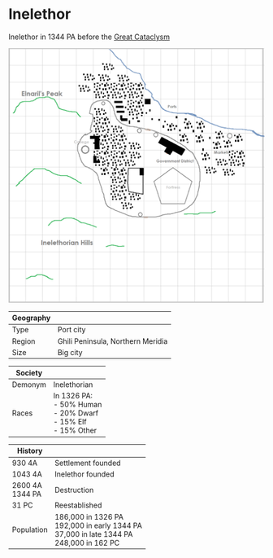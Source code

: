 # Inelethor

Inelethor in 1344 PA before the [Great Cataclysm](../../Events/great_cataclysm.md)

![Inelethor](../../Media/inelethor.png)

| Geography | |
| - | - |
| Type | Port city |
| Region | Ghili Peninsula, Northern Meridia [](TODO) |
| Size | Big city |

| Society | |
| - | - |
| Demonym | Inelethorian |
| Races | In 1326 PA:<br>- 50% Human<br>- 20% Dwarf<br>- 15% Elf<br>- 15% Other |

| History | |
| - | - |
| 930 4A | Settlement founded |
| 1043 4A | Inelethor founded |
| 2600 4A<br>1344 PA | Destruction |
| 31 PC | Reestablished |
| Population | 186,000 in 1326 PA<br>192,000 in early 1344 PA<br>37,000 in late 1344 PA<br>248,000 in 162 PC |
